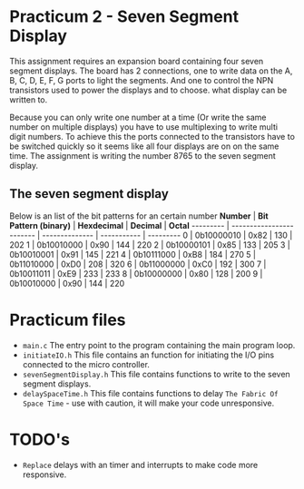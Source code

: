 # Practicum 2 - Seven Segment Display
This assignment requires an expansion board containing four seven segment displays. The
board has 2 connections, one to write data on the A, B, C, D, E, F, G ports to light the
segments. And one to control the NPN transistors used to power the displays and to choose.
what display can be written to. 

Because you can only write one number at a time (Or write the same number on multiple displays) 
you have to use multiplexing to write multi digit numbers. To achieve this the ports connected to
the transistors have to be switched quickly so it seems like all four displays are on on the same 
time. The assignment is writing the number 8765 to the seven segment display.

## The seven segment display
Below is an list of the bit patterns for an certain number
**Number** | **Bit Pattern (binary)** | **Hexdecimal** | **Decimal** | **Octal**
---------  | ------------------------ | -------------- | ----------- | --------- 
        0  |               0b10000010 |           0x82 |         130 |     202 
        1  |               0b10010000 |           0x90 |         144 |     220 
        2  |               0b10000101 |           0x85 |         133 |     205 
        3  |               0b10010001 |           0x91 |         145 |     221 
        4  |               0b10111000 |           0xB8 |         184 |     270 
        5  |               0b11010000 |           0xD0 |         208 |     320 
        6  |               0b11000000 |           0xC0 |         192 |     300 
        7  |               0b10011011 |           0xE9 |         233 |     233 
        8  |               0b10000000 |           0x80 |         128 |     200 
        9  |               0b10010000 |           0x90 |         144 |     220 

        
# Practicum files
 - `main.c` The entry point to the program containing the main program loop.
 - `initiateIO.h` This file contains an function for initiating the I/O pins connected to the micro controller.
 - `sevenSegmentDisplay.h` This file contains functions to write to the seven segment displays.
 - `delaySpaceTime.h` This file contains functions to delay `The Fabric Of Space Time` - use with caution, it will make your code unresponsive. 
 
# TODO's 
 - `Replace` delays with an timer and interrupts to make code more responsive.
 
